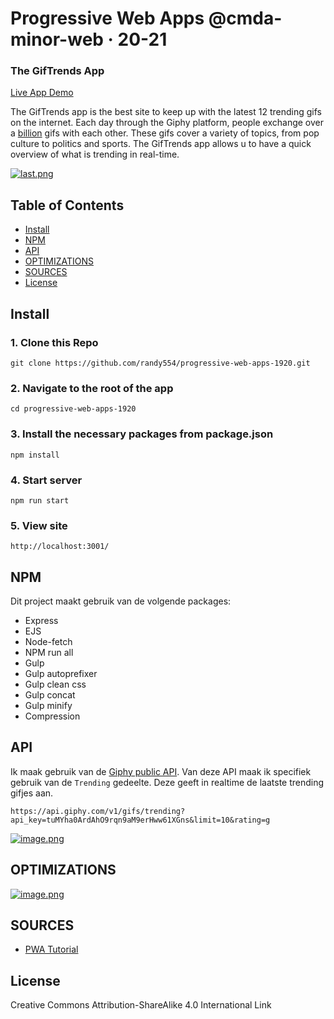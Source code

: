 # Progressive Web Apps @cmda-minor-web · 20-21

### The GifTrends App

[Live App Demo](https://gif-trends.herokuapp.com/)

The GifTrends app is the best site to keep up with the latest 12 trending gifs on the internet. Each day through the Giphy platform, people exchange over a  [billion](https://www.forbes.com/sites/alexkonrad/2016/10/26/giphy-passes-100-million-users-reveals-gv-as-investor/?sh=77086d684d64) gifs with each other. These gifs cover a variety of topics, from pop culture to politics and sports. The GifTrends app allows u to have a quick overview of what is trending in real-time.

[![last.png](https://i.postimg.cc/MHyy4CS2/last.png)](https://postimg.cc/XBYGBDqQ)

## Table of Contents


- [Install](#Install)
- [NPM](#NPM)
- [API](#API)
- [OPTIMIZATIONS](#OPTIMIZATIONS)
- [SOURCES](#SOURCES)
- [License](#License)




## Install

### 1. Clone this Repo

    git clone https://github.com/randy554/progressive-web-apps-1920.git
    
### 2. Navigate to the root of the app

    cd progressive-web-apps-1920

### 3. Install the necessary packages from package.json 
    npm install

### 4. Start server

    npm run start

### 5. View site

    http://localhost:3001/
    

## NPM

Dit project maakt gebruik van de volgende packages:

- Express
- EJS
- Node-fetch
- NPM run all
- Gulp
- Gulp autoprefixer
- Gulp clean css
- Gulp concat
- Gulp minify
- Compression
    
    
 ## API 
 
 Ik maak gebruik van de [Giphy public API](https://developers.giphy.com/docs/api/endpoint#trending). Van deze API maak ik specifiek gebruik van de `Trending` gedeelte. Deze geeft in realtime de laatste trending gifjes aan. 
 
`https://api.giphy.com/v1/gifs/trending?api_key=tuMYha0ArdAhO9rqn9aM9erHww61XGns&limit=10&rating=g`
 
 [![image.png](https://i.postimg.cc/0296WJc0/image.png)](https://postimg.cc/Cd6LddyR)
 
 ## OPTIMIZATIONS
 
 [![image.png](https://i.postimg.cc/fbPP7SSF/image.png)](https://postimg.cc/xkKgnCRy)
 
 ## SOURCES
 
 - [PWA Tutorial]( https://www.youtube.com/watch?v=4XT23X0Fjfk&list=PL4cUxeGkcC9gTxqJBcDmoi5Q2pzDusSL7)
 
 
## License

Creative Commons Attribution-ShareAlike 4.0 International Link 
